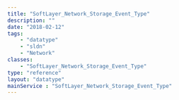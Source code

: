 ```yaml
---
title: "SoftLayer_Network_Storage_Event_Type"
description: ""
date: "2018-02-12"
tags:
    - "datatype"
    - "sldn"
    - "Network"
classes:
    - "SoftLayer_Network_Storage_Event_Type"
type: "reference"
layout: "datatype"
mainService : "SoftLayer_Network_Storage_Event_Type"
---
```

